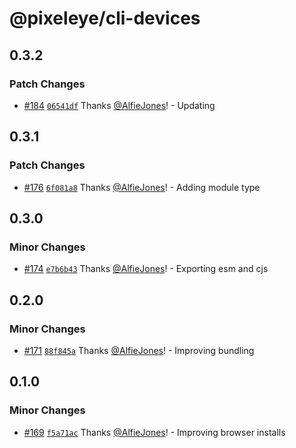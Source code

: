 # @pixeleye/cli-devices

## 0.3.2

### Patch Changes

- [#184](https://github.com/pixeleye-io/pixeleye/pull/184) [`06541df`](https://github.com/pixeleye-io/pixeleye/commit/06541df7a7baaa09712174aa8116a6d52f9249f5) Thanks [@AlfieJones](https://github.com/AlfieJones)! - Updating

## 0.3.1

### Patch Changes

- [#176](https://github.com/pixeleye-io/pixeleye/pull/176) [`6f081a8`](https://github.com/pixeleye-io/pixeleye/commit/6f081a8025f4a12a76e4e8c7067c8dc20a545256) Thanks [@AlfieJones](https://github.com/AlfieJones)! - Adding module type

## 0.3.0

### Minor Changes

- [#174](https://github.com/pixeleye-io/pixeleye/pull/174) [`e7b6b43`](https://github.com/pixeleye-io/pixeleye/commit/e7b6b43bf36d804145c6570232156f93eefa998d) Thanks [@AlfieJones](https://github.com/AlfieJones)! - Exporting esm and cjs

## 0.2.0

### Minor Changes

- [#171](https://github.com/pixeleye-io/pixeleye/pull/171) [`88f845a`](https://github.com/pixeleye-io/pixeleye/commit/88f845ab67a84a5fa9f1920a5b9d706133158a9f) Thanks [@AlfieJones](https://github.com/AlfieJones)! - Improving bundling

## 0.1.0

### Minor Changes

- [#169](https://github.com/pixeleye-io/pixeleye/pull/169) [`f5a71ac`](https://github.com/pixeleye-io/pixeleye/commit/f5a71acc3500a187b4a39566f0bf82402cd6f90b) Thanks [@AlfieJones](https://github.com/AlfieJones)! - Improving browser installs
